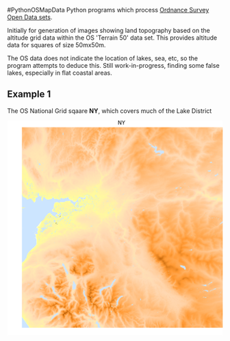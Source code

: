 #PythonOSMapData
Python programs which process [Ordnance Survey Open Data sets](https://www.ordnancesurvey.co.uk/opendatadownload/products.html). 

Initially for generation of images showing land topography based on the altitude grid data within the OS 'Terrain 50' data set. This provides altitude data for squares of size 50mx50m. 

The OS data does not indicate the location of lakes, sea, etc, so the program attempts to deduce this. Still work-in-progress, finding some false lakes, especially in flat coastal areas.

## Example 1 ##

The OS National Grid sqaare **NY**, which covers much of the Lake District 

![ss0](PythonOSMapData/examples/NY.png)



